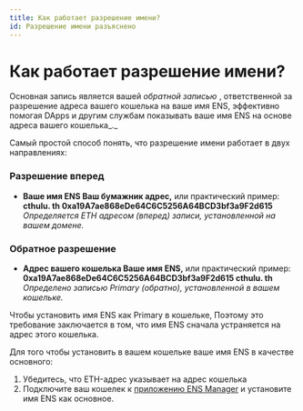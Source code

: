 ```yaml
---
title: Как работает разрешение имени?
id: Разрешение имени разъяснено
---
```


# Как работает разрешение имени?

Основная запись является вашей _обратной записью_ , ответственной за разрешение адреса вашего кошелька на ваше имя ENS, эффективно помогая DApps и другим службам показывать ваше имя ENS на основе адреса вашего кошелька_._

Самый простой способ понять, что разрешение имени работает в двух направлениях:

### Разрешение вперед

* **Ваше имя ENS <unk> Ваш бумажник адрес,** или практический пример: **cthulu. th <unk> 0xa19A7ae868eDe64C6C5256A64BCD3bf3a9F2d615** _Определяется ETH адресом (вперед) записи, установленной на вашем домене._

### Обратное разрешение

* **Адрес вашего кошелька <unk> Ваше имя ENS,** или практический пример: **0xa19A7ae868eDe64C6C5256A64BCD3bf3a9F2d615 <unk> cthulu. th** _Определено записью Primary (обратно), установленной в вашем кошельке._

Чтобы установить имя ENS как Primary в кошельке, Поэтому это требование заключается в том, что имя ENS сначала устраняется на адрес этого кошелька.

Для того чтобы установить в вашем кошельке ваше имя ENS в качестве основного:

1. Убедитесь, что ETH-адрес указывает на адрес кошелька
2. Подключите ваш кошелек к [приложению ENS Manager](https://app.ens.domains) и установите имя ENS как основное.
